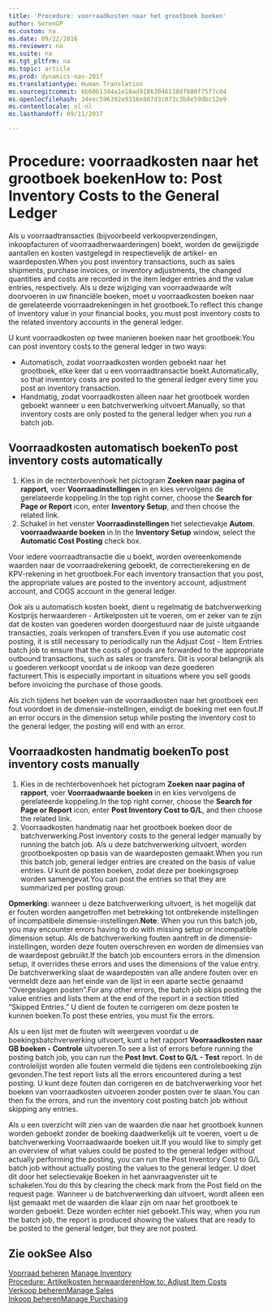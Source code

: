 ```yaml
---
title: 'Procedure: voorraadkosten naar het grootboek boeken'
author: SorenGP
ms.custom: na
ms.date: 09/22/2016
ms.reviewer: na
ms.suite: na
ms.tgt_pltfrm: na
ms.topic: article
ms.prod: dynamics-nav-2017
ms.translationtype: Human Translation
ms.sourcegitcommit: 6b60b1344a1e18ad91863046110df880f75f7c04
ms.openlocfilehash: 34eec596392e9316e807d3c073c3b8e59dbc12e9
ms.contentlocale: nl-nl
ms.lasthandoff: 09/11/2017

---
```


# <a name="how-to-post-inventory-costs-to-the-general-ledger"></a><span data-ttu-id="d56b1-102">Procedure: voorraadkosten naar het grootboek boeken</span><span class="sxs-lookup"><span data-stu-id="d56b1-102">How to: Post Inventory Costs to the General Ledger</span></span>   
<span data-ttu-id="d56b1-103">Als u voorraadtransacties (bijvoorbeeld verkoopverzendingen, inkoopfacturen of voorraadherwaarderingen) boekt, worden de gewijzigde aantallen en kosten vastgelegd in respectievelijk de artikel- en waardeposten.</span><span class="sxs-lookup"><span data-stu-id="d56b1-103">When you post inventory transactions, such as sales shipments, purchase invoices, or inventory adjustments, the changed quantities and costs are recorded in the item ledger entries and the value entries, respectively.</span></span> <span data-ttu-id="d56b1-104">Als u deze wijziging van voorraadwaarde wilt doorvoeren in uw financiële boeken, moet u voorraadkosten boeken naar de gerelateerde voorraadrekeningen in het grootboek.</span><span class="sxs-lookup"><span data-stu-id="d56b1-104">To reflect this change of inventory value in your financial books, you must post inventory costs to the related inventory accounts in the general ledger.</span></span>

<span data-ttu-id="d56b1-105">U kunt voorraadkosten op twee manieren boeken naar het grootboek:</span><span class="sxs-lookup"><span data-stu-id="d56b1-105">You can post inventory costs to the general ledger in two ways:</span></span>

- <span data-ttu-id="d56b1-106">Automatisch, zodat voorraadkosten worden geboekt naar het grootboek, elke keer dat u een voorraadtransactie boekt.</span><span class="sxs-lookup"><span data-stu-id="d56b1-106">Automatically, so that inventory costs are posted to the general ledger every time you post an inventory transaction.</span></span>
- <span data-ttu-id="d56b1-107">Handmatig, zodat voorraadkosten alleen naar het grootboek worden geboekt wanneer u een batchverwerking uitvoert.</span><span class="sxs-lookup"><span data-stu-id="d56b1-107">Manually, so that inventory costs are only posted to the general ledger when you run a batch job.</span></span>


## <a name="to-post-inventory-costs-automatically"></a><span data-ttu-id="d56b1-108">Voorraadkosten automatisch boeken</span><span class="sxs-lookup"><span data-stu-id="d56b1-108">To post inventory costs automatically</span></span>
1. <span data-ttu-id="d56b1-109">Kies in de rechterbovenhoek het pictogram **Zoeken naar pagina of rapport**, voer **Voorraadinstellingen** in en kies vervolgens de gerelateerde koppeling.</span><span class="sxs-lookup"><span data-stu-id="d56b1-109">In the top right corner, choose the **Search for Page or Report** icon, enter **Inventory Setup**, and then choose the related link.</span></span>
2. <span data-ttu-id="d56b1-110">Schakel in het venster **Voorraadinstellingen** het selectievakje **Autom. voorraadwaarde boeken** in.</span><span class="sxs-lookup"><span data-stu-id="d56b1-110">In the **Inventory Setup** window, select the **Automatic Cost Posting** check box.</span></span>

<span data-ttu-id="d56b1-111">Voor iedere voorraadtransactie die u boekt, worden overeenkomende waarden naar de voorraadrekening geboekt, de correctierekening en de KPV-rekening in het grootboek.</span><span class="sxs-lookup"><span data-stu-id="d56b1-111">For each inventory transaction that you post, the appropriate values are posted to the inventory account, adjustment account, and COGS account in the general ledger.</span></span>

<span data-ttu-id="d56b1-112">Ook als u automatisch kosten boekt, dient u regelmatig de batchverwerking Kostprijs herwaarderen - Artikelposten uit te voeren, om er zeker van te zijn dat de kosten van goederen worden doorgestuurd naar de juiste uitgaande transacties, zoals verkopen of transfers.</span><span class="sxs-lookup"><span data-stu-id="d56b1-112">Even if you use automatic cost posting, it is still necessary to periodically run the Adjust Cost - Item Entries batch job to ensure that the costs of goods are forwarded to the appropriate outbound transactions, such as sales or transfers.</span></span> <span data-ttu-id="d56b1-113">Dit is vooral belangrijk als u goederen verkoopt voordat u de inkoop van deze goederen factureert.</span><span class="sxs-lookup"><span data-stu-id="d56b1-113">This is especially important in situations where you sell goods before invoicing the purchase of those goods.</span></span>

<span data-ttu-id="d56b1-114">Als zich tijdens het boeken van de voorraadkosten naar het grootboek een fout voordoet in de dimensie-instellingen, eindigt de boeking met een fout.</span><span class="sxs-lookup"><span data-stu-id="d56b1-114">If an error occurs in the dimension setup while posting the inventory cost to the general ledger, the posting will end with an error.</span></span>

## <a name="to-post-inventory-costs-manually"></a><span data-ttu-id="d56b1-115">Voorraadkosten handmatig boeken</span><span class="sxs-lookup"><span data-stu-id="d56b1-115">To post inventory costs manually</span></span>
1. <span data-ttu-id="d56b1-116">Kies in de rechterbovenhoek het pictogram **Zoeken naar pagina of rapport**, voer **Voorraadwaarde boeken** in en kies vervolgens de gerelateerde koppeling.</span><span class="sxs-lookup"><span data-stu-id="d56b1-116">In the top right corner, choose the **Search for Page or Report** icon, enter **Post Inventory Cost to G/L**, and then choose the related link.</span></span>
2. <span data-ttu-id="d56b1-117">Voorraadkosten handmatig naar het grootboek boeken door de batchverwerking.</span><span class="sxs-lookup"><span data-stu-id="d56b1-117">Post inventory costs to the general ledger manually by running the batch job.</span></span> <span data-ttu-id="d56b1-118">Als u deze batchverwerking uitvoert, worden grootboekposten op basis van de waardeposten gemaakt.</span><span class="sxs-lookup"><span data-stu-id="d56b1-118">When you run this batch job, general ledger entries are created on the basis of value entries.</span></span> <span data-ttu-id="d56b1-119">U kunt de posten boeken, zodat deze per boekingsgroep worden samengevat.</span><span class="sxs-lookup"><span data-stu-id="d56b1-119">You can post the entries so that they are summarized per posting group.</span></span>

<span data-ttu-id="d56b1-120">**Opmerking**: wanneer u deze batchverwerking uitvoert, is het mogelijk dat er fouten worden aangetroffen met betrekking tot ontbrekende instellingen of incompatibele dimensie-instellingen.</span><span class="sxs-lookup"><span data-stu-id="d56b1-120">**Note**: When you run this batch job, you may encounter errors having to do with missing setup or incompatible dimension setup.</span></span> <span data-ttu-id="d56b1-121">Als de batchverwerking fouten aantreft in de dimensie-instellingen, worden deze fouten overschreven en worden de dimensies van de waardepost gebruikt.</span><span class="sxs-lookup"><span data-stu-id="d56b1-121">If the batch job encounters errors in the dimension setup, it overrides these errors and uses the dimensions of the value entry.</span></span> <span data-ttu-id="d56b1-122">De batchverwerking slaat de waardeposten van alle andere fouten over en vermeldt deze aan het einde van de lijst in een aparte sectie genaamd “Overgeslagen posten”.</span><span class="sxs-lookup"><span data-stu-id="d56b1-122">For any other errors, the batch job skips posting the value entries and lists them at the end of the report in a section titled “Skipped Entries.”</span></span> <span data-ttu-id="d56b1-123">U dient de fouten te corrigeren om deze posten te kunnen boeken.</span><span class="sxs-lookup"><span data-stu-id="d56b1-123">To post these entries, you must fix the errors.</span></span>

<span data-ttu-id="d56b1-124">Als u een lijst met de fouten wilt weergeven voordat u de boekingsbatchverwerking uitvoert, kunt u het rapport **Voorraadkosten naar GB boeken - Controle** uitvoeren.</span><span class="sxs-lookup"><span data-stu-id="d56b1-124">To see a list of errors before running the posting batch job, you can run the **Post Invt. Cost to G/L - Test** report.</span></span> <span data-ttu-id="d56b1-125">In de controlelijst worden alle fouten vermeld die tijdens een controleboeking zijn gevonden.</span><span class="sxs-lookup"><span data-stu-id="d56b1-125">The test report lists all the errors encountered during a test posting.</span></span> <span data-ttu-id="d56b1-126">U kunt deze fouten dan corrigeren en de batchverwerking voor het boeken van voorraadkosten uitvoeren zonder posten over te slaan.</span><span class="sxs-lookup"><span data-stu-id="d56b1-126">You can then fix the errors, and run the inventory cost posting batch job without skipping any entries.</span></span>

<span data-ttu-id="d56b1-127">Als u een overzicht wilt zien van de waarden die naar het grootboek kunnen worden geboekt zonder de boeking daadwerkelijk uit te voeren, voert u de batchverwerking Voorraadwaarde boeken uit.</span><span class="sxs-lookup"><span data-stu-id="d56b1-127">If you would like to simply get an overview of what values could be posted to the general ledger without actually performing the posting, you can run the Post Inventory Cost to G/L batch job without actually posting the values to the general ledger.</span></span> <span data-ttu-id="d56b1-128">U doet dit door het selectievakje Boeken in het aanvraagvenster uit te schakelen.</span><span class="sxs-lookup"><span data-stu-id="d56b1-128">You do this by clearing the check mark from the Post field on the request page.</span></span> <span data-ttu-id="d56b1-129">Wanneer u de batchverwerking dan uitvoert, wordt alleen een lijst gemaakt met de waarden die klaar zijn om naar het grootboek te worden geboekt. Deze worden echter niet geboekt.</span><span class="sxs-lookup"><span data-stu-id="d56b1-129">This way, when you run the batch job, the report is produced showing the values that are ready to be posted to the general ledger, but they are not posted.</span></span>

## <a name="see-also"></a><span data-ttu-id="d56b1-130">Zie ook</span><span class="sxs-lookup"><span data-stu-id="d56b1-130">See Also</span></span>
<span data-ttu-id="d56b1-131">[Voorraad beheren](inventory-manage-inventory.md)  </span><span class="sxs-lookup"><span data-stu-id="d56b1-131">[Manage Inventory](inventory-manage-inventory.md)  </span></span>  
[<span data-ttu-id="d56b1-132">Procedure: Artikelkosten herwaarderen</span><span class="sxs-lookup"><span data-stu-id="d56b1-132">How to: Adjust Item Costs</span></span>](inventory-how-adjust-item-costs.md)  
[<span data-ttu-id="d56b1-133">Verkoop beheren</span><span class="sxs-lookup"><span data-stu-id="d56b1-133">Manage Sales</span></span>](sales-manage-sales.md)  
[<span data-ttu-id="d56b1-134">Inkoop beheren</span><span class="sxs-lookup"><span data-stu-id="d56b1-134">Manage Purchasing</span></span>](purchasing-manage-purchasing.md)

